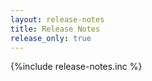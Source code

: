```yaml
---
layout: release-notes
title: Release Notes
release_only: true
---
```

{%include release-notes.inc %}